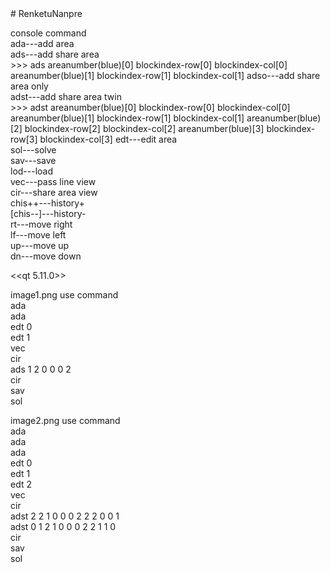 <html># RenketuNanpre
  <body>
    <p>
console command<br>
  ada---add area<br>
  ads---add share area<br>
      >>> ads areanumber(blue)[0] blockindex-row[0] blockindex-col[0] areanumber(blue)[1] blockindex-row[1] blockindex-col[1]
  adso---add share area only<br>
  adst---add share area twin<br>
      >>> adst  areanumber(blue)[0] blockindex-row[0] blockindex-col[0] areanumber(blue)[1] blockindex-row[1] blockindex-col[1]  areanumber(blue)[2] blockindex-row[2] blockindex-col[2] areanumber(blue)[3] blockindex-row[3] blockindex-col[3]
  edt---edit area<br>
  sol---solve<br>
  sav---save<br>
  lod---load<br>
  vec---pass line view<br>
  cir---share area view<br>
  chis++---history+<br>
  [chis--]---history-<br>
  rt---move right<br>
  lf---move left<br>
  up---move up<br>
  dn---move down<br>
  
  <<qt 5.11.0>><br>
  </p>
  <p>
  image1.png use command<br>
  ada<br>ada<br>
  edt 0<br>
  edt 1<br>
  vec<br>
  cir<br>
  ads 1 2 0 0 0 2<br>
  cir<br>
  sav<br>
  sol<br>
</p>
  <p>
  image2.png use command<br>
  ada<br>ada<br>ada<br>
  edt 0<br>
  edt 1<br>
  edt 2<br>
  vec<br>
  cir<br>
  adst 2 2 1 0 0 0 2 2 2 0 0 1<br>
  adst 0 1 2 1 0 0 0 2 2 1 1 0<br>
  cir<br>
  sav<br>
  sol<br>
</p>
  </body>
</html>

